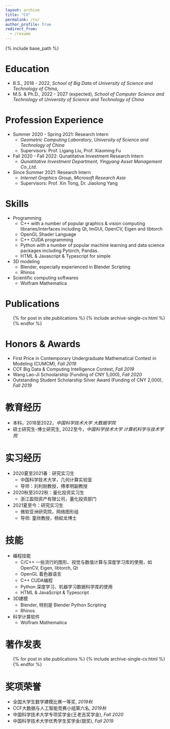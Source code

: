 ```yaml
---
layout: archive
title: "CV"
permalink: /cv/
author_profile: true
redirect_from:
  - /resume
---
```


{% include base_path %}

Education
======
* B.S., 2018 - 2022, *School of Big Data* of *University of Science and Technology of China*, 
* M.S. & Ph.D., 2022 - 2027 (expected), *School of Computer Science and Technology* of *University of Science and Technology of China*

Profession Experience
======
* Summer 2020 - Spring 2021: Research Intern
  * *Geometric Computing Laboratory*, *University of Science and Technology of China*
  * Supervisors: Prof. Ligang Liu, Prof. Xiaoming Fu
* Fall 2020 - Fall 2022: Qunatitative Investment Research Intern
  * *Qunatitative Investment Department*, *Yingyang Asset Management Co.,Ltd.*
* Since Summer 2021: Research Intern
  * *Internet Graphics Group*, *Microsoft Research Asia*
  * Supervisors: Prof. Xin Tong, Dr. Jiaolong Yang

Skills
======
* Programming
  * C++ with a number of popular graphics & vision computing libraries/interfaces including Qt, ImGUI, OpenCV, Eigen and libtorch
  * OpenGL Shader Language
  * C++ CUDA programming
  * Python with a number of popular machine learning and data science packages including Pytorch, Pandas.
  * HTML & Javascript & Typescript for simple 
* 3D modeling
  * Blender, especially experienced in Blender Scripting 
  * Rhinos
* Scientific computing softwares
  * Wolfram Mathematica

Publications
======
  <ul>{% for post in site.publications %}
    {% include archive-single-cv.html %}
  {% endfor %}</ul>
  
Honors & Awards
====
  * First Price in Contemporary Undergraduate Mathematical Contest in Modeling (CUMCM), *Fall 2019*
  * CCF Big Data & Computing Intelligence Contest, *Fall 2019*
  * Wang Lao-Ji Schoolarship (Funding of CNY 5,000), *Fall 2020*
  * Outstanding Student Scholarship Silver Award (Funding of CNY 2,000), *Fall 2019*


教育经历
=====
* 本科，2018至2022，*中国科学技术大学 大数据学院*
* 硕士研究生-博士研究生, 2022至今，*中国科学技术大学 计算机科学与技术学院*

实习经历
=====
* 2020夏至2021春：研究实习生
  * 中国科学技术大学，几何计算实验室
  * 导师：刘利刚教授，傅孝明副教授
* 2020秋至2022秋：量化投资实习生
  * 浙江盈阳资产有限公司，量化投资部门
* 2021夏至今：研究实习生
  * 微软亚洲研究院，网络图形组
  * 导师: 童欣教授，杨蛟龙博士

技能
=====
* 编程技能
  * C/C++ 一些流行的图形、视觉与数值计算与深度学习库的使用，如OpenCV, Eigen, libtorch, Qt
  * OpenGL 着色器语言
  * C++ CUDA编程
  * Python 深度学习、机器学习数据科学库的使用
  * HTML & JavaScript & Typescript
* 3D建模
  * Blender, 特别是 Blender Python Scripting
  * Rhinos
* 科学计算软件
  * Wolfram Mathematica

著作发表
=====
  <ul>{% for post in site.publications %}
    {% include archive-single-cv.html %}
  {% endfor %}</ul>

奖项荣誉
=====
  * 全国大学生数学建模比赛一等奖, *2019秋*
  * CCF大数据与人工智能竞赛小组第六名, *2019秋*
  * 中国科学技术大学专项奖学金(王老吉奖学金), *Fall 2020*
  * 中国科学技术大学优秀学生奖学金(银奖), *Fall 2019*